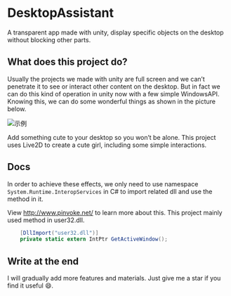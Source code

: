 # DesktopAssistant

A transparent app made with unity, display specific objects on the desktop without blocking other parts.
	
## What does this project do?
 
Usually the projects  we made with unity are full screen and we can’t penetrate it to see or interact other content on the desktop. But in fact we can do this kind of operation in unity now with a few simple WindowsAPI. Knowing this, we can do some wonderful things as shown in the picture below.
	
![示例](http://blog.lidonghui.xyz:8080/Github/DesktopAssistant1.jpg)

Add something cute to your desktop so you won’t be alone. This project uses Live2D  to create a cute girl, including some simple interactions.

## Docs

In order to achieve these effects, we only need to use  namespace ```System.Runtime.InteropServices``` in C# to import related dll and use the method in it.

View http://www.pinvoke.net/ to learn more about this. This project mainly used method in user32.dll.

```csharp
    [DllImport("user32.dll")]
    private static extern IntPtr GetActiveWindow();
```


## Write at the end

I will gradually add more features and materials. Just give me a star if you find it useful :smile:.
